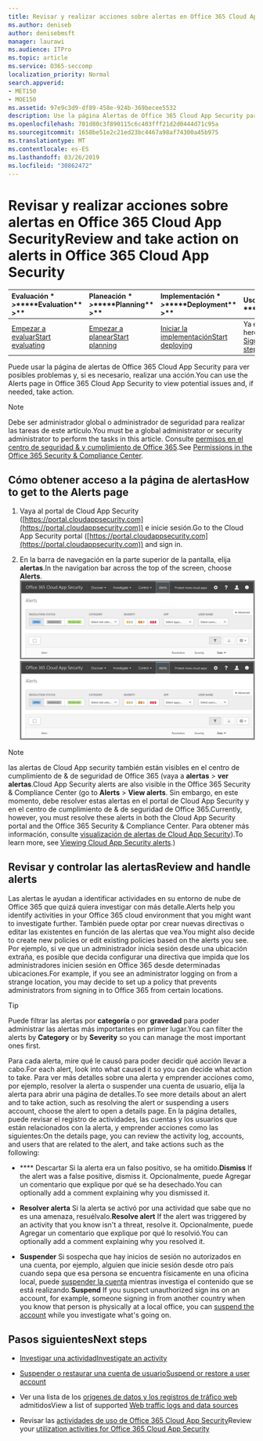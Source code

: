 ```yaml
---
title: Revisar y realizar acciones sobre alertas en Office 365 Cloud App Security
ms.author: deniseb
author: denisebmsft
manager: laurawi
ms.audience: ITPro
ms.topic: article
ms.service: O365-seccomp
localization_priority: Normal
search.appverid:
- MET150
- MOE150
ms.assetid: 97e9c3d9-df89-458e-924b-369becee5532
description: Use la página Alertas de Office 365 Cloud App Security para ver posibles problemas y emprender acciones. Puede omitir o resolver las alertas y, si es necesario, suspender una cuenta de usuario.
ms.openlocfilehash: 701d80c3f890115c6c403fff21d2d0444d71c95a
ms.sourcegitcommit: 1658be51e2c21ed23bc4467a98af74300a45b975
ms.translationtype: MT
ms.contentlocale: es-ES
ms.lasthandoff: 03/26/2019
ms.locfileid: "30862472"
---
```

# <a name="review-and-take-action-on-alerts-in-office-365-cloud-app-security"></a><span data-ttu-id="03620-104">Revisar y realizar acciones sobre alertas en Office 365 Cloud App Security</span><span class="sxs-lookup"><span data-stu-id="03620-104">Review and take action on alerts in Office 365 Cloud App Security</span></span>
  
|<span data-ttu-id="03620-105">Evaluación \* *\>*\*</span><span class="sxs-lookup"><span data-stu-id="03620-105">\*\*\*\*Evaluation\*\* \>\*\*</span></span>|<span data-ttu-id="03620-106">Planeación \* *\>*\*</span><span class="sxs-lookup"><span data-stu-id="03620-106">\*\*\*\*Planning\*\* \>\*\*</span></span>|<span data-ttu-id="03620-107">Implementación \* *\>*\*</span><span class="sxs-lookup"><span data-stu-id="03620-107">\*\*\*\*Deployment\*\* \>\*\*</span></span>|<span data-ttu-id="03620-108">Uso \* \* \* \*</span><span class="sxs-lookup"><span data-stu-id="03620-108">\*\*\*\*Utilization\*\*\*\*</span></span>|
|:-----|:-----|:-----|:-----|
|[<span data-ttu-id="03620-109">Empezar a evaluar</span><span class="sxs-lookup"><span data-stu-id="03620-109">Start evaluating</span></span>](office-365-cas-overview.md) <br/> |[<span data-ttu-id="03620-110">Empezar a planear</span><span class="sxs-lookup"><span data-stu-id="03620-110">Start planning</span></span>](get-ready-for-office-365-cas.md) <br/> |[<span data-ttu-id="03620-111">Iniciar la implementación</span><span class="sxs-lookup"><span data-stu-id="03620-111">Start deploying</span></span>](turn-on-office-365-cas.md) <br/> |<span data-ttu-id="03620-112">Ya está aquí.</span><span class="sxs-lookup"><span data-stu-id="03620-112">You are here!</span></span>  <br/> [<span data-ttu-id="03620-113">Siguientes pasos</span><span class="sxs-lookup"><span data-stu-id="03620-113">Next steps</span></span>](#next-steps) <br/> |
   
<span data-ttu-id="03620-114">Puede usar la página de alertas de Office 365 Cloud App Security para ver posibles problemas y, si es necesario, realizar una acción.</span><span class="sxs-lookup"><span data-stu-id="03620-114">You can use the Alerts page in Office 365 Cloud App Security to view potential issues and, if needed, take action.</span></span>
  
> [!NOTE]
> <span data-ttu-id="03620-115">Debe ser administrador global o administrador de seguridad para realizar las tareas de este artículo.</span><span class="sxs-lookup"><span data-stu-id="03620-115">You must be a global administrator or security administrator to perform the tasks in this article.</span></span> <span data-ttu-id="03620-116">Consulte [permisos en el centro de seguridad &amp; y cumplimiento de Office 365](permissions-in-the-security-and-compliance-center.md).</span><span class="sxs-lookup"><span data-stu-id="03620-116">See [Permissions in the Office 365 Security &amp; Compliance Center](permissions-in-the-security-and-compliance-center.md).</span></span> 
  
## <a name="how-to-get-to-the-alerts-page"></a><span data-ttu-id="03620-117">Cómo obtener acceso a la página de alertas</span><span class="sxs-lookup"><span data-stu-id="03620-117">How to get to the Alerts page</span></span>

1. <span data-ttu-id="03620-118">Vaya al portal de Cloud App Security ([https://portal.cloudappsecurity.com](https://portal.cloudappsecurity.com)) e inicie sesión.</span><span class="sxs-lookup"><span data-stu-id="03620-118">Go to the Cloud App Security portal ([https://portal.cloudappsecurity.com](https://portal.cloudappsecurity.com)) and sign in.</span></span>
  
2. <span data-ttu-id="03620-119">En la barra de navegación en la parte superior de la pantalla, elija **alertas**.</span><span class="sxs-lookup"><span data-stu-id="03620-119">In the navigation bar across the top of the screen, choose **Alerts**.</span></span><br/><span data-ttu-id="03620-120">![En la página Alertas, puede ver las alertas que se han desencadenado y las acciones que se han llevado a cabo.](media/3b53d4c9-4b13-435d-8547-8c0f9ae6b914.png)</span><span class="sxs-lookup"><span data-stu-id="03620-120">![On the Alerts page, you can see alerts that were triggered and any actions taken.](media/3b53d4c9-4b13-435d-8547-8c0f9ae6b914.png)</span></span>
 
> [!NOTE]
> <span data-ttu-id="03620-121">las alertas de Cloud App security también están visibles en el centro de cumplimiento de & de seguridad de Office 365 (vaya a **alertas** > **ver alertas**.</span><span class="sxs-lookup"><span data-stu-id="03620-121">Cloud App Security alerts are also visible in the Office 365 Security & Compliance Center (go to **Alerts** > **View alerts**.</span></span> <span data-ttu-id="03620-122">Sin embargo, en este momento, debe resolver estas alertas en el portal de Cloud App Security y en el centro de cumplimiento de & de seguridad de Office 365.</span><span class="sxs-lookup"><span data-stu-id="03620-122">Currently, however, you must resolve these alerts in both the Cloud App Security portal and the Office 365 Security & Compliance Center.</span></span> <span data-ttu-id="03620-123">Para obtener más información, consulte [visualización de alertas de Cloud App Security](alert-policies.md#viewing-cloud-app-security-alerts)).</span><span class="sxs-lookup"><span data-stu-id="03620-123">To learn more, see [Viewing Cloud App Security alerts](alert-policies.md#viewing-cloud-app-security-alerts).)</span></span> 
 
## <a name="review-and-handle-alerts"></a><span data-ttu-id="03620-124">Revisar y controlar las alertas</span><span class="sxs-lookup"><span data-stu-id="03620-124">Review and handle alerts</span></span>

<span data-ttu-id="03620-125">Las alertas le ayudan a identificar actividades en su entorno de nube de Office 365 que quizá quiera investigar con más detalle.</span><span class="sxs-lookup"><span data-stu-id="03620-125">Alerts help you identify activities in your Office 365 cloud environment that you might want to investigate further.</span></span> <span data-ttu-id="03620-126">También puede optar por crear nuevas directivas o editar las existentes en función de las alertas que vea.</span><span class="sxs-lookup"><span data-stu-id="03620-126">You might also decide to create new policies or edit existing policies based on the alerts you see.</span></span> <span data-ttu-id="03620-127">Por ejemplo, si ve que un administrador inicia sesión desde una ubicación extraña, es posible que decida configurar una directiva que impida que los administradores inicien sesión en Office 365 desde determinadas ubicaciones.</span><span class="sxs-lookup"><span data-stu-id="03620-127">For example, if you see an administrator logging on from a strange location, you may decide to set up a policy that prevents administrators from signing in to Office 365 from certain locations.</span></span>
  
> [!TIP]
> <span data-ttu-id="03620-128">Puede filtrar las alertas por **categoría** o por **gravedad** para poder administrar las alertas más importantes en primer lugar.</span><span class="sxs-lookup"><span data-stu-id="03620-128">You can filter the alerts by **Category** or by **Severity** so you can manage the most important ones first.</span></span> 
  
<span data-ttu-id="03620-129">Para cada alerta, mire qué le causó para poder decidir qué acción llevar a cabo.</span><span class="sxs-lookup"><span data-stu-id="03620-129">For each alert, look into what caused it so you can decide what action to take.</span></span> <span data-ttu-id="03620-130">Para ver más detalles sobre una alerta y emprender acciones como, por ejemplo, resolver la alerta o suspender una cuenta de usuario, elija la alerta para abrir una página de detalles.</span><span class="sxs-lookup"><span data-stu-id="03620-130">To see more details about an alert and to take action, such as resolving the alert or suspending a users account, choose the alert to open a details page.</span></span> <span data-ttu-id="03620-131">En la página detalles, puede revisar el registro de actividades, las cuentas y los usuarios que están relacionados con la alerta, y emprender acciones como las siguientes:</span><span class="sxs-lookup"><span data-stu-id="03620-131">On the details page, you can review the activity log, accounts, and users that are related to the alert, and take actions such as the following:</span></span>
  
- <span data-ttu-id="03620-132">\*\*\*\* Descartar Si la alerta era un falso positivo, se ha omitido.</span><span class="sxs-lookup"><span data-stu-id="03620-132">**Dismiss** If the alert was a false positive, dismiss it.</span></span> <span data-ttu-id="03620-133">Opcionalmente, puede Agregar un comentario que explique por qué se ha desechado.</span><span class="sxs-lookup"><span data-stu-id="03620-133">You can optionally add a comment explaining why you dismissed it.</span></span> 
    
- <span data-ttu-id="03620-134">**Resolver alerta** Si la alerta se activó por una actividad que sabe que no es una amenaza, resuélvalo.</span><span class="sxs-lookup"><span data-stu-id="03620-134">**Resolve alert** If the alert was triggered by an activity that you know isn't a threat, resolve it.</span></span> <span data-ttu-id="03620-135">Opcionalmente, puede Agregar un comentario que explique por qué lo resolvió.</span><span class="sxs-lookup"><span data-stu-id="03620-135">You can optionally add a comment explaining why you resolved it.</span></span> 
    
- <span data-ttu-id="03620-136">**Suspender** Si sospecha que hay inicios de sesión no autorizados en una cuenta, por ejemplo, alguien que inicie sesión desde otro país cuando sepa que esa persona se encuentra físicamente en una oficina local, puede [suspender la cuenta](suspend-or-restore-an-account-in-ocas.md) mientras investiga el contenido que se está realizando.</span><span class="sxs-lookup"><span data-stu-id="03620-136">**Suspend** If you suspect unauthorized sign ins on an account, for example, someone signing in from another country when you know that person is physically at a local office, you can [suspend the account](suspend-or-restore-an-account-in-ocas.md) while you investigate what's going on.</span></span> 
    
## <a name="next-steps"></a><span data-ttu-id="03620-137">Pasos siguientes</span><span class="sxs-lookup"><span data-stu-id="03620-137">Next steps</span></span>

- [<span data-ttu-id="03620-138">Investigar una actividad</span><span class="sxs-lookup"><span data-stu-id="03620-138">Investigate an activity</span></span>](investigate-an-activity-in-office-365-cas.md)
    
- [<span data-ttu-id="03620-139">Suspender o restaurar una cuenta de usuario</span><span class="sxs-lookup"><span data-stu-id="03620-139">Suspend or restore a user account</span></span>](suspend-or-restore-an-account-in-ocas.md)
    
- <span data-ttu-id="03620-140">Ver una lista de los [orígenes de datos y los registros de tráfico web](web-traffic-logs-and-data-sources-for-ocas.md) admitidos</span><span class="sxs-lookup"><span data-stu-id="03620-140">View a list of supported [Web traffic logs and data sources](web-traffic-logs-and-data-sources-for-ocas.md)</span></span>
    
- <span data-ttu-id="03620-141">Revisar las [actividades de uso de Office 365 Cloud App Security](utilization-activities-for-ocas.md)</span><span class="sxs-lookup"><span data-stu-id="03620-141">Review your [utilization activities for Office 365 Cloud App Security](utilization-activities-for-ocas.md)</span></span>
    

